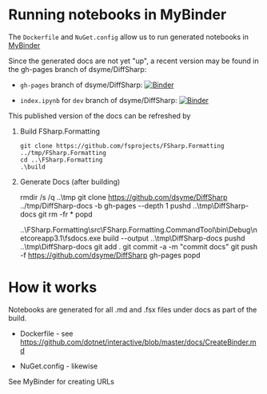 

# Running notebooks in MyBinder

The `Dockerfile` and `NuGet.config` allow us to run generated notebooks in [MyBinder](https://mybinder.org)

Since the generated docs are not yet "up", a recent version may be found in the gh-pages branch of dsyme/DiffSharp:

* `gh-pages` branch of dsyme/DiffSharp:  [![Binder](https://mybinder.org/badge_logo.svg)](https://mybinder.org/v2/gh/dsyme/DiffSharp/gh-pages)

* `index.ipynb` for `dev` branch of dsyme/DiffSharp: [![Binder](https://mybinder.org/badge_logo.svg)](https://mybinder.org/v2/gh/dsyme/DiffSharp/gh-pages?filepath=notebooks/index.ipynb)

This published version of the docs can be refreshed by

1. Build FSharp.Formatting

       git clone https://github.com/fsprojects/FSharp.Formatting  ../tmp/FSharp.Formatting
       cd ..\FSharp.Formatting
       .\build

2. Generate Docs (after building)

    rmdir /s /q ..\tmp
    git clone https://github.com/dsyme/DiffSharp ../tmp/DiffSharp-docs -b gh-pages --depth 1
    pushd ..\tmp\DiffSharp-docs
    git rm -fr *
    popd 

    ..\FSharp.Formatting\src\FSharp.Formatting.CommandTool\bin\Debug\netcoreapp3.1\fsdocs.exe build --output ..\tmp\DiffSharp-docs
    pushd ..\tmp\DiffSharp-docs
    git add .
    git commit -a -m "commit docs"
    git push -f https://github.com/dsyme/DiffSharp gh-pages
    popd 


# How it works

Notebooks are generated for all .md and .fsx files under docs as part of the build.

* Dockerfile - see https://github.com/dotnet/interactive/blob/master/docs/CreateBinder.md

* NuGet.config - likewise

See MyBinder for creating URLs
